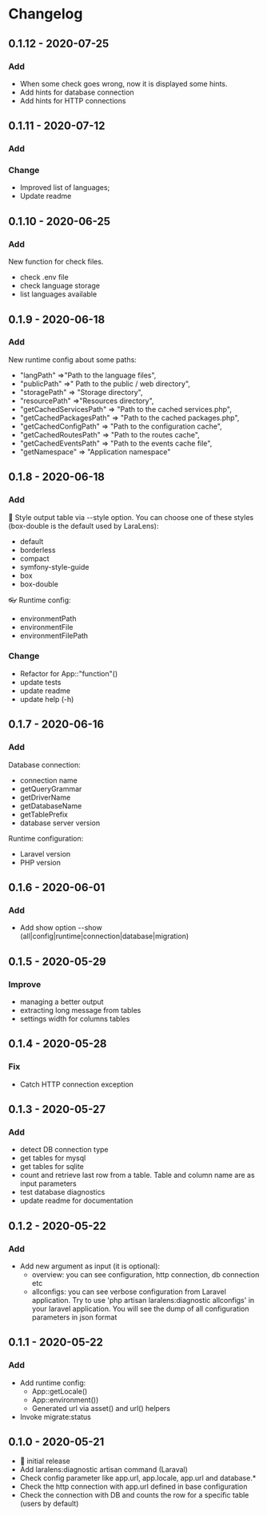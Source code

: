 # Changelog

## 0.1.12 - 2020-07-25

### Add
- When some check goes wrong, now it is displayed some hints.
- Add hints for database connection
- Add hints for HTTP connections

## 0.1.11 - 2020-07-12

### Add

### Change
- Improved list of languages;
- Update readme

## 0.1.10 - 2020-06-25

### Add
New function for check files.
- check .env file
- check language storage
- list languages available

## 0.1.9 - 2020-06-18

### Add

New runtime config about some paths:

* "langPath" =>"Path to the language files",
* "publicPath" =>" Path to the public / web directory",
* "storagePath" => "Storage directory",
* "resourcePath" =>"Resources directory",
* "getCachedServicesPath" => "Path to the cached services.php",
* "getCachedPackagesPath" => "Path to the cached packages.php",
* "getCachedConfigPath" => "Path to the configuration cache",
* "getCachedRoutesPath" => "Path to the routes cache",
* "getCachedEventsPath" => "Path to the events cache file",
* "getNamespace" => "Application namespace"

## 0.1.8 - 2020-06-18

### Add

:nail_care: Style output table via --style option. You can choose one of these styles (box-double is the default used by LaraLens):
* default
* borderless
* compact
* symfony-style-guide
* box
* box-double

:eyeglasses: Runtime config:
* environmentPath
* environmentFile
* environmentFilePath

### Change

* Refactor for App::"function"()
* update tests
* update readme
* update help (-h)

## 0.1.7 - 2020-06-16

### Add

Database connection:
* connection name
* getQueryGrammar
* getDriverName
* getDatabaseName
* getTablePrefix
* database server version

Runtime configuration:
* Laravel version
* PHP version

## 0.1.6 - 2020-06-01

### Add

* Add show option --show (all|config|runtime|connection|database|migration)

## 0.1.5 - 2020-05-29

### Improve

* managing a better output
* extracting long message from tables
* settings width for columns tables


## 0.1.4 - 2020-05-28

### Fix

* Catch HTTP connection exception

## 0.1.3 - 2020-05-27

### Add

* detect DB connection type
* get tables for mysql
* get tables for sqlite
* count and retrieve last row from a table. Table and column name are as input parameters
* test database diagnostics
* update readme for documentation


## 0.1.2 - 2020-05-22

### Add

* Add new argument as input (it is optional):
    - overview: you can see configuration, http connection, db connection etc
    - allconfigs: you can see verbose configuration from Laravel application. Try to use 'php artisan laralens:diagnostic allconfigs' in your laravel application. You will see the dump of all configuration parameters in json format

## 0.1.1 - 2020-05-22

### Add

* Add runtime config:
    * App::getLocale()
    * App::environment())
    * Generated url via asset() and url() helpers
* Invoke migrate:status

## 0.1.0 - 2020-05-21

* :tada: initial release
* Add laralens:diagnostic artisan command (Laraval)
* Check config parameter like app.url, app.locale, app.url and database.*
* Check the http connection with app.url defined in base configuration
* Check the connection with DB and counts the row for a specific table (users by default)
